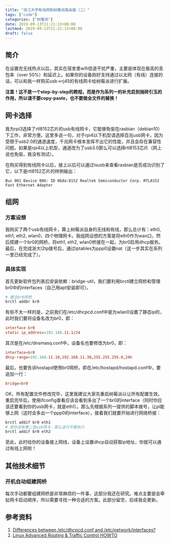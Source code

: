 ```yaml
---
title: "浙江大学有线网和树莓派路由器（二）"
tags: ["code"]
categories: ["树莓派"]
date: 2019-09-13T21:21:13+08:00
lastmod: 2019-09-13T21:21:13+08:00
draft: false
---
```


## 简介

在设置完无线热点以后，其实在宿舍里wifi信道干扰严重，主要是体现在极高的丢包率（over 50%）和延迟上。如果你的设备刚好支持通过以太网（有线）连接的话，可以和我一样购买usb->rj45的有线网卡给树莓派进行扩展。

**注意！这不是一个step-by-step的教程，而是作为系列一的补充启到抛砖引玉的作用，所以请不要copy-paste，也不要做全文件的替换！**

## 网卡选择

我为rpi3选择了rtl8152芯片的usb有线网卡，它能够免驱在rasbian（debian10）下工作，非常方便。这里多说一句，对于rpi4以下机型请选择百兆usb网卡，因为受限于usb2.0的通道速度，千兆网卡根本发挥不出它的性能，并且会存在兼容性问题。如果是rpi4以上机型，通道改为了usb3.0那么可以选择rtl8153芯片（网上说也免驱，我没有测试）。

在购买得到有线网卡以后，接上以后可以通过lsusb来查看rasbian是否成功识别了它，以下是rtl8152芯片的样例输出：

```
Bus 001 Device 006: ID 0bda:8152 Realtek Semiconductor Corp. RTL8152 Fast Ethernet Adapter
```

## 组网

### 方案设想

我购买了两个usb有线网卡，算上树莓派自身的无线和有线，那么总计有：eth0, eth1, eth2, wlan0，四个物理网卡。我组网设想的方案是将eth0作为wan口，然后搭建一个br0的网桥，将eth1, eth2, wlan0桥接在一起，为br0启用dhcp服务。最后，在完成浙大l2tp拨号后，通过iptables为ppp0设置nat（这一步其实在系列一里已经完成了）。

### 具体实现

首先更新软件包列表后安装依赖：bridge-util，我们要利用brctl建立网桥和管理br0中的interfaces（自己用apt安装即可）。

```bash
# 建立br0网桥
brctl addbr br0
```

有些不太一样的是，之前我们在/etc/dhcpcd.conf中是为wlan0设置了静态ip的，此时我们要将设备名改为br0，即：

```conf
interface br0
static ip_address=192.168.11.1/24
```

其次是在/etc/dnsmasq.conf中，设备名也要修改为br0，即：

```conf
interface=br0
dhcp-range=192.168.11.10,192.168.11.30,255.255.255.0,24h
```

最后，也要告诉hostapd使用br0网桥，即在/etc/hostapd/hostapd.conf中，要追加一行：

```conf
bridge=br0
```

OK，所有配置文件修改完毕，这里我建议大家先重启树莓派以让所有配置生效。重启完毕后，使用ifconfig查看应该会看到多出了一个br0的interface（同时你应该还要看到你的usb网卡，就是eth1）。那么先根据系列一提供的脚本拨号，让pi能够上网（这时会多出一个ppp0的interface），接着我们就要开始进行网络桥接：

```bash
brctl addif br0 eth1
# 若你没有第二张usb网卡，那么这行不要执行
brctl addif br0 eth2
```

至此，此时给你的设备接上网线，设备上设置dhcp自动获取ip地址，你就可以通过有线上网啦！

## 其他技术细节

### 开机自动组建网桥

每次手动都要组建网桥是非常麻烦的一件事，这部分我还在研究。难点主要是会牵扯网卡启动顺序，所以需要寻找一种合适的方案。此部分留空，后续我会更新。

## 参考资料

1. [Differences between /etc/dhcpcd.conf and /etc/network/interfaces?](https://raspberrypi.stackexchange.com/questions/39785/differences-between-etc-dhcpcd-conf-and-etc-network-interfaces)
2. [Linux Advanced Routing & Traffic Control HOWTO](https://lartc.org/howto/)
